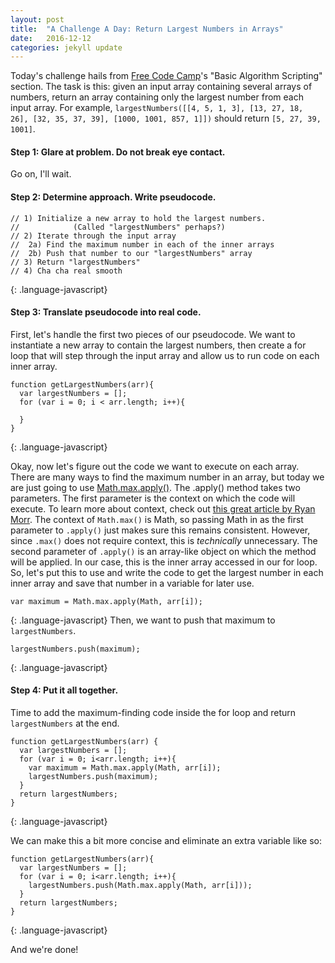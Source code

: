 ```yaml
---
layout: post
title:  "A Challenge A Day: Return Largest Numbers in Arrays"
date:   2016-12-12
categories: jekyll update
---
```


Today's challenge hails from [Free Code Camp](https://www.freecodecamp.com/)'s "Basic Algorithm Scripting" section. The task is this: given an input array containing several arrays of numbers, return an array containing only the largest number from each input array. For example, `largestNumbers([[4, 5, 1, 3], [13, 27, 18, 26], [32, 35, 37, 39], [1000, 1001, 857, 1]])` should return `[5, 27, 39, 1001]`.

#### Step 1: Glare at problem. Do not break eye contact.
Go on, I'll wait.

#### Step 2: Determine approach. Write pseudocode.
```
// 1) Initialize a new array to hold the largest numbers.
//            (Called "largestNumbers" perhaps?)
// 2) Iterate through the input array
//  2a) Find the maximum number in each of the inner arrays
//  2b) Push that number to our "largestNumbers" array
// 3) Return "largestNumbers"
// 4) Cha cha real smooth
```
{: .language-javascript}

#### Step 3: Translate pseudocode into real code.
First, let's handle the first two pieces of our pseudocode. We want to instantiate a new array to contain the largest numbers, then create a for loop that will step through the input array and allow us to run code on each inner array.
```
function getLargestNumbers(arr){
  var largestNumbers = [];
  for (var i = 0; i < arr.length; i++){

  }
}
```
{: .language-javascript}

Okay, now let's figure out the code we want to execute on each array.
There are many ways to find the maximum number in an array, but today we are just going to use [Math.max](https://developer.mozilla.org/en-US/docs/Web/JavaScript/Reference/Global_Objects/Math/max)[.apply()](https://developer.mozilla.org/en-US/docs/Web/JavaScript/Reference/Global_Objects/Function/apply). The .apply() method takes two parameters. The first parameter is the context on which the code will execute. To learn more about context, check out [this great article by Ryan Morr](http://ryanmorr.com/understanding-scope-and-context-in-javascript/). The context of `Math.max()` is Math, so passing Math in as the first parameter to `.apply()` just makes sure this remains consistent. However, since `.max()` does not require context, this is *technically* unnecessary. The second parameter of `.apply()` is an array-like object on which the method will be applied. In our case, this is the inner array accessed in our for loop. So, let's put this to use and write the code to get the largest number in each inner array and save that number in a variable for later use.
```
var maximum = Math.max.apply(Math, arr[i]);
```
{: .language-javascript}
Then, we want to push that maximum to `largestNumbers`.
```
largestNumbers.push(maximum);
```
{: .language-javascript}

#### Step 4: Put it all together.
Time to add the maximum-finding code inside the for loop and return `largestNumbers` at the end.
```
function getLargestNumbers(arr) {
  var largestNumbers = [];
  for (var i = 0; i<arr.length; i++){
    var maximum = Math.max.apply(Math, arr[i]);
    largestNumbers.push(maximum);
  }
  return largestNumbers;
}
```
{: .language-javascript}

We can make this a bit more concise and eliminate an extra variable like so:
```
function getLargestNumbers(arr){
  var largestNumbers = [];
  for (var i = 0; i<arr.length; i++){
    largestNumbers.push(Math.max.apply(Math, arr[i]));
  }
  return largestNumbers;
}
```
{: .language-javascript}

And we're done!
